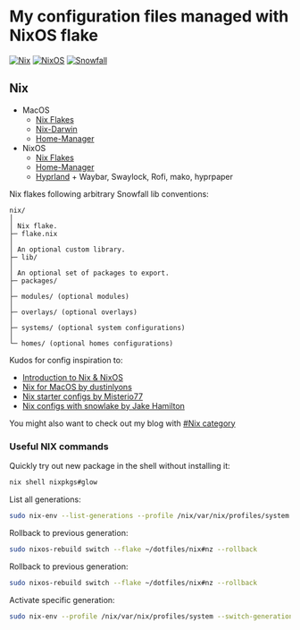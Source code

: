 # My configuration files managed with NixOS flake

[![Nix](https://img.shields.io/badge/NIX-5277C3.svg?style=for-the-badge&logo=NixOS&logoColor=white)](https://builtwithnix.org/)
[![NixOS](https://img.shields.io/badge/NIXOS-5277C3.svg?style=for-the-badge&logo=NixOS&logoColor=white)](https://nixos.org/)
[![Snowfall](https://img.shields.io/static/v1?logoColor=d8dee9&label=Built%20With&labelColor=5e81ac&message=Snowfall&color=d8dee9&style=for-the-badge)](https://github.com/snowfallorg/lib)

## Nix

- MacOS
  - [Nix Flakes](https://nixos.wiki/wiki/Flakes)
  - [Nix-Darwin](https://github.com/LnL7/nix-darwin)
  - [Home-Manager](https://nix-community.github.io/home-manager/)
- NixOS
  - [Nix Flakes](https://nixos.wiki/wiki/Flakes)
  - [Home-Manager](https://nix-community.github.io/home-manager/)
  - [Hyprland](https://wiki.hyprland.org) + Waybar, Swaylock, Rofi, mako, hyprpaper

Nix flakes following arbitrary Snowfall lib conventions:

```text
nix/
│
│ Nix flake.
├─ flake.nix
│
│ An optional custom library.
├─ lib/
│
│ An optional set of packages to export.
├─ packages/
│
├─ modules/ (optional modules)
│
├─ overlays/ (optional overlays)
│
├─ systems/ (optional system configurations)
│
└─ homes/ (optional homes configurations)
```

Kudos for config inspiration to:

- [Introduction to Nix & NixOS](https://nixos-and-flakes.thiscute.world/introduction/)
- [Nix for MacOS by dustinlyons](https://github.com/dustinlyons/nixos-config)
- [Nix starter configs by Misterio77](https://github.com/Misterio76/nix-starter-configs)
- [Nix configs with snowlake by Jake Hamilton](https://github.com/jakehamilton/config)

You might also want to check out my blog with [#Nix category](https://sbulav.github.io/categories/#nix)

### Useful NIX commands

Quickly try out new package in the shell without installing it:

```sh
nix shell nixpkgs#glow
```

List all generations:

```sh
sudo nix-env --list-generations --profile /nix/var/nix/profiles/system
```

Rollback to previous generation:

```sh
sudo nixos-rebuild switch --flake ~/dotfiles/nix#nz --rollback
```

Rollback to previous generation:

```sh
sudo nixos-rebuild switch --flake ~/dotfiles/nix#nz --rollback
```

Activate specific generation:

```sh
sudo nix-env --profile /nix/var/nix/profiles/system --switch-generation 210
```
